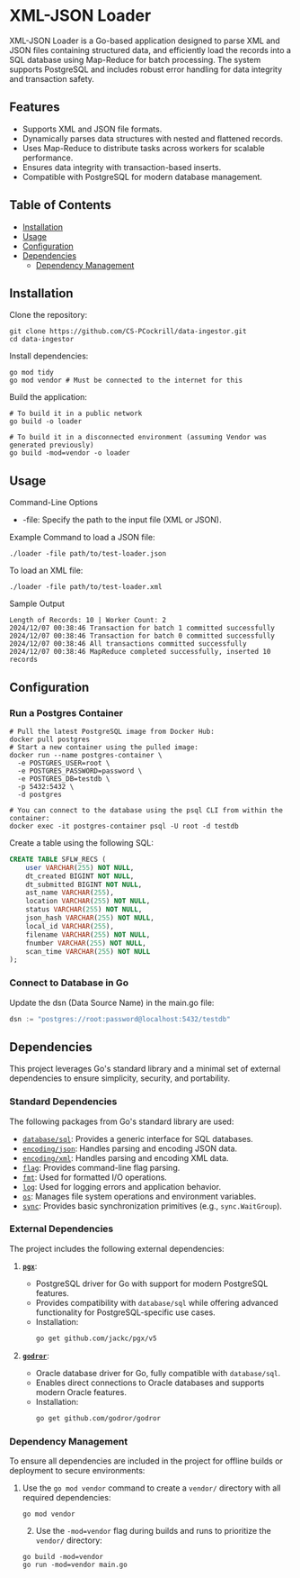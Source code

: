 # XML-JSON Loader

XML-JSON Loader is a Go-based application designed to parse XML and JSON files containing structured data, and efficiently load the records into a SQL database using Map-Reduce for batch processing. The system supports PostgreSQL and includes robust error handling for data integrity and transaction safety.

## Features
- Supports XML and JSON file formats. 
- Dynamically parses data structures with nested and flattened records.
- Uses Map-Reduce to distribute tasks across workers for scalable performance.
- Ensures data integrity with transaction-based inserts.
- Compatible with PostgreSQL for modern database management. 

## Table of Contents

- [Installation](#installation) 
- [Usage](#usage)
- [Configuration](#configuration)
- [Dependencies](#dependencies)
  - [Dependency Management](#dependency-management)


## Installation

Clone the repository:
```shell
git clone https://github.com/CS-PCockrill/data-ingestor.git
cd data-ingestor
```
Install dependencies:
```shell
go mod tidy
go mod vendor # Must be connected to the internet for this
```
Build the application:
```shell
# To build it in a public network
go build -o loader

# To build it in a disconnected environment (assuming Vendor was generated previously)
go build -mod=vendor -o loader
```

## Usage

Command-Line Options
- -file: Specify the path to the input file (XML or JSON).

Example Command to load a JSON file:
```shell
./loader -file path/to/test-loader.json
````
To load an XML file:

```shell
./loader -file path/to/test-loader.xml
````
Sample Output
```shell
Length of Records: 10 | Worker Count: 2
2024/12/07 00:38:46 Transaction for batch 1 committed successfully
2024/12/07 00:38:46 Transaction for batch 0 committed successfully
2024/12/07 00:38:46 All transactions committed successfully
2024/12/07 00:38:46 MapReduce completed successfully, inserted 10 records
```

## Configuration

### Run a Postgres Container
```shell
# Pull the latest PostgreSQL image from Docker Hub:
docker pull postgres
# Start a new container using the pulled image:
docker run --name postgres-container \
  -e POSTGRES_USER=root \
  -e POSTGRES_PASSWORD=password \
  -e POSTGRES_DB=testdb \
  -p 5432:5432 \
  -d postgres

# You can connect to the database using the psql CLI from within the container:
docker exec -it postgres-container psql -U root -d testdb
```

Create a table using the following SQL:
```sql
CREATE TABLE SFLW_RECS (
    user VARCHAR(255) NOT NULL,
    dt_created BIGINT NOT NULL,
    dt_submitted BIGINT NOT NULL,
    ast_name VARCHAR(255),
    location VARCHAR(255) NOT NULL,
    status VARCHAR(255) NOT NULL,
    json_hash VARCHAR(255) NOT NULL,
    local_id VARCHAR(255),
    filename VARCHAR(255) NOT NULL,
    fnumber VARCHAR(255) NOT NULL,
    scan_time VARCHAR(255) NOT NULL
);
```
### Connect to Database in Go
Update the dsn (Data Source Name) in the main.go file:
```go
dsn := "postgres://root:password@localhost:5432/testdb"
```

## Dependencies

This project leverages Go's standard library and a minimal set of external dependencies to ensure simplicity, security, and portability.

### Standard Dependencies
The following packages from Go's standard library are used:
- [`database/sql`](https://pkg.go.dev/database/sql): Provides a generic interface for SQL databases.
- [`encoding/json`](https://pkg.go.dev/encoding/json): Handles parsing and encoding JSON data.
- [`encoding/xml`](https://pkg.go.dev/encoding/xml): Handles parsing and encoding XML data.
- [`flag`](https://pkg.go.dev/flag): Provides command-line flag parsing.
- [`fmt`](https://pkg.go.dev/fmt): Used for formatted I/O operations.
- [`log`](https://pkg.go.dev/log): Used for logging errors and application behavior.
- [`os`](https://pkg.go.dev/os): Manages file system operations and environment variables.
- [`sync`](https://pkg.go.dev/sync): Provides basic synchronization primitives (e.g., `sync.WaitGroup`).

### External Dependencies
The project includes the following external dependencies:

1. **[`pgx`](https://github.com/jackc/pgx)**:
    - PostgreSQL driver for Go with support for modern PostgreSQL features.
    - Provides compatibility with `database/sql` while offering advanced functionality for PostgreSQL-specific use cases.
    - Installation:
      ```bash
      go get github.com/jackc/pgx/v5
      ```

2. **[`godror`](https://github.com/godror/godror)**:
    - Oracle database driver for Go, fully compatible with `database/sql`.
    - Enables direct connections to Oracle databases and supports modern Oracle features.
    - Installation:
      ```bash
      go get github.com/godror/godror
      ```

### Dependency Management
To ensure all dependencies are included in the project for offline builds or deployment to secure environments:
1. Use the `go mod vendor` command to create a `vendor/` directory with all required dependencies:
    ```shell
   go mod vendor
    ````
   2. Use the `-mod=vendor` flag during builds and runs to prioritize the `vendor/` directory:
   ```shell
   go build -mod=vendor
   go run -mod=vendor main.go
   ```